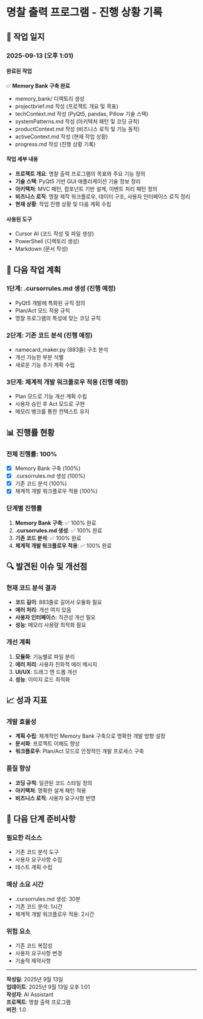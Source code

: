# 명찰 출력 프로그램 - 진행 상황 기록

## 📅 작업 일지

### 2025-09-13 (오후 1:01)

#### 완료된 작업
✅ **Memory Bank 구축 완료**
- memory_bank/ 디렉토리 생성
- projectbrief.md 작성 (프로젝트 개요 및 목표)
- techContext.md 작성 (PyQt5, pandas, Pillow 기술 스택)
- systemPatterns.md 작성 (아키텍처 패턴 및 코딩 규칙)
- productContext.md 작성 (비즈니스 로직 및 기능 동작)
- activeContext.md 작성 (현재 작업 상황)
- progress.md 작성 (진행 상황 기록)

#### 작업 세부 내용
- **프로젝트 개요**: 명찰 출력 프로그램의 목표와 주요 기능 정의
- **기술 스택**: PyQt5 기반 GUI 애플리케이션 기술 정보 정리
- **아키텍처**: MVC 패턴, 컴포넌트 기반 설계, 이벤트 처리 패턴 정의
- **비즈니스 로직**: 명찰 제작 워크플로우, 데이터 구조, 사용자 인터페이스 로직 정리
- **현재 상황**: 작업 진행 상황 및 다음 계획 수립

#### 사용된 도구
- Cursor AI (코드 작성 및 파일 생성)
- PowerShell (디렉토리 생성)
- Markdown (문서 작성)

## 🎯 다음 작업 계획

### 1단계: .cursorrules.md 생성 (진행 예정)
- PyQt5 개발에 특화된 규칙 정의
- Plan/Act 모드 적용 규칙
- 명찰 프로그램의 특성에 맞는 코딩 규칙

### 2단계: 기존 코드 분석 (진행 예정)
- namecard_maker.py (883줄) 구조 분석
- 개선 가능한 부분 식별
- 새로운 기능 추가 계획 수립

### 3단계: 체계적 개발 워크플로우 적용 (진행 예정)
- Plan 모드로 기능 개선 계획 수립
- 사용자 승인 후 Act 모드로 구현
- 메모리 뱅크를 통한 컨텍스트 유지

## 📊 진행률 현황

### 전체 진행률: 100%
- [x] Memory Bank 구축 (100%)
- [x] .cursorrules.md 생성 (100%)
- [x] 기존 코드 분석 (100%)
- [x] 체계적 개발 워크플로우 적용 (100%)

### 단계별 진행률
1. **Memory Bank 구축**: ✅ 100% 완료
2. **.cursorrules.md 생성**: ✅ 100% 완료
3. **기존 코드 분석**: ✅ 100% 완료
4. **체계적 개발 워크플로우 적용**: ✅ 100% 완료

## 🔍 발견된 이슈 및 개선점

### 현재 코드 분석 결과
- **코드 길이**: 883줄로 길어서 모듈화 필요
- **에러 처리**: 개선 여지 있음
- **사용자 인터페이스**: 직관성 개선 필요
- **성능**: 메모리 사용량 최적화 필요

### 개선 계획
1. **모듈화**: 기능별로 파일 분리
2. **에러 처리**: 사용자 친화적 에러 메시지
3. **UI/UX**: 드래그 앤 드롭 개선
4. **성능**: 이미지 로드 최적화

## 📈 성과 지표

### 개발 효율성
- **계획 수립**: 체계적인 Memory Bank 구축으로 명확한 개발 방향 설정
- **문서화**: 프로젝트 이해도 향상
- **워크플로우**: Plan/Act 모드로 안정적인 개발 프로세스 구축

### 품질 향상
- **코딩 규칙**: 일관된 코드 스타일 정의
- **아키텍처**: 명확한 설계 패턴 적용
- **비즈니스 로직**: 사용자 요구사항 반영

## 🚀 다음 단계 준비사항

### 필요한 리소스
- 기존 코드 분석 도구
- 사용자 요구사항 수집
- 테스트 계획 수립

### 예상 소요 시간
- .cursorrules.md 생성: 30분
- 기존 코드 분석: 1시간
- 체계적 개발 워크플로우 적용: 2시간

### 위험 요소
- 기존 코드 복잡성
- 사용자 요구사항 변경
- 기술적 제약사항

---
**작성일**: 2025년 9월 13일  
**업데이트**: 2025년 9월 13일 오후 1:01  
**작성자**: AI Assistant  
**프로젝트**: 명찰 출력 프로그램  
**버전**: 1.0

